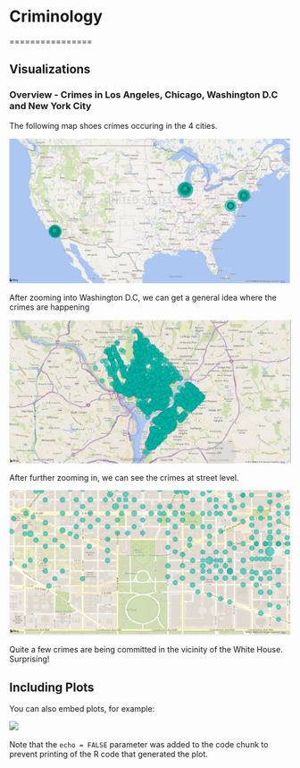 # Criminology
================

## Visualizations

### Overview - Crimes in Los Angeles, Chicago, Washington D.C and New York City

The following map shoes crimes occuring in the 4 cities.

![](viz/FullMap.png)

After zooming into Washington D.C, we can get a general idea where the
crimes are happening

![](viz/Crimes-DC.png)

After further zooming in, we can see the crimes at street level.

![](viz/Crimes-DC_Detailed.png)

Quite a few crimes are being committed in the vicinity of the White
House. Surprising\!

## Including Plots

You can also embed plots, for example:

![](Info_files/figure-gfm/pressure-1.png)<!-- -->

Note that the `echo = FALSE` parameter was added to the code chunk to
prevent printing of the R code that generated the plot.
